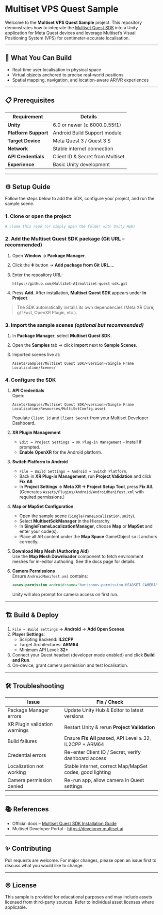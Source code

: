 # Multiset VPS Quest Sample

Welcome to the **Multiset VPS Quest Sample** project. This repository demonstrates how to integrate the [Multiset Quest SDK](https://docs.multiset.ai/multiset-quest-sdk/installation-guide) into a Unity application for Meta Quest devices and leverage Multiset’s Visual Positioning System (VPS) for centimeter-accurate localisation.

---

## 🚀 What You Can Build

* Real-time user localisation in physical space
* Virtual objects anchored to precise real-world positions
* Spatial mapping, navigation, and location-aware AR/VR experiences

---

## 📋 Prerequisites

| Requirement              | Details                          |
| ------------------------ | -------------------------------- |
| **Unity**                | 6.0 or newer (≥ 6000.0.55f1)     |
| **Platform Support**     | Android Build Support module     |
| **Target Device**        | Meta Quest 3 / Quest 3 S         |
| **Network**              | Stable internet connection       |
| **API Credentials**      | Client ID & Secret from Multiset |
| **Experience**           | Basic Unity development          |

---

## ⚙️ Setup Guide

Follow the steps below to add the SDK, configure your project, and run the sample scene.

### 1. Clone or open the project

```bash
# clone this repo (or simply open the folder with Unity Hub)
```

### 2. Add the Multiset Quest SDK package (Git URL – recommended)

1. Open **Window → Package Manager**.
2. Click the **➕** button → **Add package from Git URL…**.
3. Enter the repository URL:

   ```
   https://github.com/MultiSet-AI/multiset-quest-sdk.git
   ```
4. Press **Add**. After installation, **Multiset Quest SDK** appears under **In Project**.

> The SDK automatically installs its own dependencies (Meta XR Core, glTFast, OpenXR Plugin, etc.).

### 3. Import the sample scenes *(optional but recommended)*

1. In **Package Manager**, select **Multiset Quest SDK**.
2. Open the **Samples** tab → click **Import** next to **Sample Scenes**.
3. Imported scenes live at:

   ```
   Assets/Samples/Multiset Quest SDK/<version>/Single Frame Localization/Scenes/
   ```

### 4. Configure the SDK

1. **API Credentials**  
   Open:

   ```
   Assets/Samples/Multiset Quest SDK/<version>/Single Frame Localization/Resources/MultiSetConfig.asset
   ```
   Populate `Client Id` and `Client Secret` from your Multiset Developer Dashboard.

2. **XR Plugin Management**  
   * `Edit → Project Settings → XR Plug-in Management` – install if prompted.
   * **Enable** **OpenXR** for the Android platform.

3. **Switch Platform to Android**  
   * `File → Build Settings → Android → Switch Platform`.
   * Back in **XR Plug-in Management**, run **Project Validation** and click **Fix All**.
   * In **Project Settings → Meta XR → Project Setup Tool**, press **Fix All**.
     (Generates `Assets/Plugins/Android/AndroidManifest.xml` with required permissions.)

4. **Map or MapSet Configuration**  
   * Open the sample scene (`SingleFrameLocalization.unity`).
   * Select **MultisetSdkManager** in the Hierarchy.
   * In **SingleFrameLocalizationManager**, choose **Map** or **MapSet** and enter your code(s).
   * Place all AR content under the **Map Space** GameObject so it anchors correctly.

5. **Download Map Mesh (Authoring Aid)**  
   Use the **Map Mesh Downloader** component to fetch environment meshes for in-editor authoring. See the docs page for details.

6. **Camera Permissions**  
   Ensure `AndroidManifest.xml` contains:

   ```xml
   <uses-permission android:name="horizonos.permission.HEADSET_CAMERA" />
   ```
   Unity will also prompt for camera access on first run.

---

## 🏗️ Build & Deploy

1. `File → Build Settings` → **Android** → **Add Open Scenes**.
2. **Player Settings**:
   * Scripting Backend: **IL2CPP**
   * Target Architectures: **ARM64**
   * Minimum API Level: **32+**
3. Connect your Quest headset (developer mode enabled) and click **Build and Run**.
4. On-device, grant camera permission and test localisation.

---

## 🛠️ Troubleshooting

| Issue                            | Fix / Check                                                         |
| -------------------------------- | ------------------------------------------------------------------- |
| Package Manager errors           | Update Unity Hub & Editor to latest versions                        |
| XR Plugin validation warnings    | Restart Unity & rerun **Project Validation**                        |
| Build failures                   | Ensure **Fix All** passed, API Level ≥ 32, IL2CPP + ARM64           |
| Credential errors                | Re-enter Client ID / Secret, verify dashboard access                |
| Localization not working         | Stable internet, correct Map/MapSet codes, good lighting           |
| Camera permission denied         | Re-run app, allow camera in Quest settings                          |

---

## 📚 References

* Official docs – [Multiset Quest SDK Installation Guide](https://docs.multiset.ai/multiset-quest-sdk/installation-guide)
* Multiset Developer Portal – <https://developer.multiset.ai>

---

## ✨ Contributing

Pull requests are welcome. For major changes, please open an issue first to discuss what you would like to change.

---

## © License

This sample is provided for educational purposes and may include assets licensed from third-party sources. Refer to individual asset licenses where applicable.

